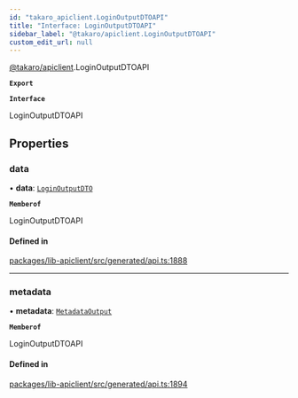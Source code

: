 ```yaml
---
id: "takaro_apiclient.LoginOutputDTOAPI"
title: "Interface: LoginOutputDTOAPI"
sidebar_label: "@takaro/apiclient.LoginOutputDTOAPI"
custom_edit_url: null
---
```


[@takaro/apiclient](../modules/takaro_apiclient.md).LoginOutputDTOAPI

**`Export`**

**`Interface`**

LoginOutputDTOAPI

## Properties

### data

• **data**: [`LoginOutputDTO`](takaro_apiclient.LoginOutputDTO.md)

**`Memberof`**

LoginOutputDTOAPI

#### Defined in

[packages/lib-apiclient/src/generated/api.ts:1888](https://github.com/niekcandaele/Takaro/blob/91fb19b/packages/lib-apiclient/src/generated/api.ts#L1888)

___

### metadata

• **metadata**: [`MetadataOutput`](takaro_apiclient.MetadataOutput.md)

**`Memberof`**

LoginOutputDTOAPI

#### Defined in

[packages/lib-apiclient/src/generated/api.ts:1894](https://github.com/niekcandaele/Takaro/blob/91fb19b/packages/lib-apiclient/src/generated/api.ts#L1894)
